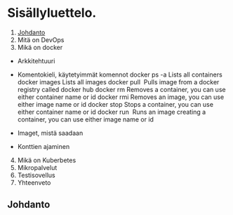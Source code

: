 # Sisällyluettelo.

1. [Johdanto](#Johdanto)
2. Mitä on DevOps
3. Mikä on docker
- Arkkitehtuuri
- Komentokieli, käytetyimmät komennot
docker ps -a 	Lists all containers
docker images 	Lists all images
docker pull <image> 	Pulls image from a docker registry called docker hub
docker rm <container-id> 	Removes a container, you can use either container name or id
docker rmi <image-id> 	Removes an image, you can use either image name or id
docker stop <container-id> 	Stops a container, you can use either container name or id
docker run <image> 	Runs an image creating a container, you can use either image name or id
  
- Imaget, mistä saadaan
- Konttien ajaminen


4. Mikä on Kuberbetes
5. Mikropalvelut
6. Testisovellus
7. Yhteenveto

## Johdanto
